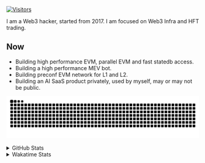 <!-- markdownlint-disable MD041 MD010 MD033 -->
[![Visitors](https://api.visitorbadge.io/api/daily?path=Akagi201%2FAkagi201&label=Visitors%20Today&countColor=%2337d67a)](https://visitorbadge.io/status?path=Akagi201%2FAkagi201)

I am a Web3 hacker, started from 2017. I am focused on Web3 Infra and HFT trading.

## Now

* Building high performance EVM, parallel EVM and fast statedb access.
* Building a high performance MEV bot.
* Building preconf EVM network for L1 and L2.
* Building an AI SaaS product privately, used by myself, may or may not be public.

[![github contribution grid snake animation](https://raw.githubusercontent.com/Akagi201/Akagi201/output/github-contribution-grid-snake.svg#gh-light-mode-only)](https://github.com/Akagi201)

<details>
<summary>GitHub Stats</summary>
  <a href="https://github.com/Akagi201"><img alt="Profile Detail" src="https://raw.githubusercontent.com/Akagi201/Akagi201/master/profile-summary-card-output/dracula/0-profile-details.svg" /></a>
  <a href="https://github.com/Akagi201"><img alt="Github Stats" src="https://raw.githubusercontent.com/Akagi201/Akagi201/master/profile-summary-card-output/dracula/3-stats.svg" /></a>
  <a href="https://github.com/Akagi201"><img alt="Lang By Commits" src="https://raw.githubusercontent.com/Akagi201/Akagi201/master/profile-summary-card-output/dracula/2-most-commit-language.svg" /></a>
</details>

<details>
<summary>Wakatime Stats</summary>
<br>

<!--START_SECTION:waka-->

```txt
From: 27 October 2024 - To: 03 November 2024

Total Time: 26 hrs 39 mins

Other        13 hrs 3 mins   ████████████▒░░░░░░░░░░░░   48.95 %
Rust         4 hrs 59 mins   ████▓░░░░░░░░░░░░░░░░░░░░   18.74 %
Go           1 hr 50 mins    █▓░░░░░░░░░░░░░░░░░░░░░░░   06.93 %
Markdown     1 hr 48 mins    █▓░░░░░░░░░░░░░░░░░░░░░░░   06.77 %
TOML         1 hr 45 mins    █▓░░░░░░░░░░░░░░░░░░░░░░░   06.63 %
sh           1 hr 11 mins    █░░░░░░░░░░░░░░░░░░░░░░░░   04.45 %
YAML         49 mins         ▓░░░░░░░░░░░░░░░░░░░░░░░░   03.10 %
INI          28 mins         ▒░░░░░░░░░░░░░░░░░░░░░░░░   01.80 %
Solidity     18 mins         ▒░░░░░░░░░░░░░░░░░░░░░░░░   01.14 %
Shell        13 mins         ▒░░░░░░░░░░░░░░░░░░░░░░░░   00.86 %
```

<!--END_SECTION:waka-->

</details>

